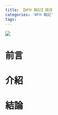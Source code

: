 ```yaml
---
title: 【WFH 戰記】題目
categories: 'WFH 戰記'
tags:
---
```



![](https://nijialin.com/images/2022/0.JPG)

# 前言

<!-- more -->

# 介紹

# 結論
<style>
  section.compact {
    font-size: 150%  
  }
  img[alt~="center"] {
    display: block;
    margin: 0 auto;
  }
</style>